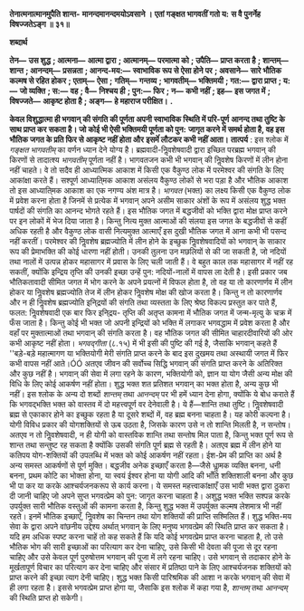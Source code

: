  **तेनात्मनात्मानमुपैति शान्त-** **मानन्दमानन्दमयोऽवसाने ।** **एतां गङ्क्षत भागवतीं गतो य:** **स वै पुनर्नेह विषज्जतेऽङ्ग ॥ ३१॥** 

**शब्दार्थ** 

**तेन—** **उस शुद्ध** **; आत्मना—** **आत्मा द्वारा** **; आत्मानम्—** **परमात्मा को** **; उपैति—** **प्राप्त करता है** **; शान्तम्—** **शान्त** **; आनन्दम्—** **प्रसन्नता** **; आनन्द-मय:—** **स्वाभाविक रूप से ऐसा होने पर** **; अवसाने—** **सारे भौतिक कल्मष से रहित होकर** **; एताम्—** **ऐसा** **;** **गतिम्—** **गन्तव्य** **; भागवतीम्—** **भक्तिमयी** **; गत:—** **द्वारा प्राप्त** **; य:—** **जो व्यक्ति** **; स:—** **वह** **; वै—** **निश्चय ही** **; पुन:—** **फिर** **; न—** **कभी नहीं** **; इह—** **इस जगत में** **; विषज्जते—** **आकृष्ट होता है** **; अङ्ग—** **हे महाराज परीक्षित।** **.** 

**केवल विशुद्धात्मा ही भगवान् की संगति की पूर्णता अपनी स्वाभाविक स्थिति में परि-पूर्ण** **आनन्द तथा तुष्टि के साथ प्राप्त कर सकता है। जो कोई भी ऐसी भक्तिमयी पूर्णता को पुन:** **जागृत करने में समर्थ होता है, वह इस भौतिक जगत के प्रति फिर से आकृष्ट नहीं होता और** **इसमेंं लौटकर कभी नहीं आता।** **तात्पर्य** : इस श्लोक में *गङ्क्षत भागवतीम्* का वर्णन ध्यान देने योग्य है। ब्रह्मवादी-निॢवशेषवादी द्वारा इच्छित परब्रह्म भगवान् की किरणों से तादात्श्य *भागवतीम्* पूर्णता नहीं है। भागवतजन कभी भी भगवान् की निॢवशेष किरणों में लीन होना नहीं चाहते। वे तो सदैव ही आध्यात्मिक आकाश में किसी एक वैकुण्ठ लोक में परमेश्वर की संगति के लिए आकांक्षा करते हैं। सश्पूर्ण आध्याति्मक आकाश असंलय वैकुण्ठ लोकों से भरा पड़ा है और भौतिक आकाश तो इस आध्याति्मक आकाश का एक नगण्य अंश मात्र है। *भागवत* (भक्त) का लक्ष्य किसी एक वैकुण्ठ लोक में प्रवेश करना होता है जिनमें से प्रत्येक में भगवान् अपने असीम साकार अंशों के रूप में असंलय शुद्ध भक्त पार्षदों की संगति का आनन्द भोगते रहते हैं। इस भौतिक जगत में बद्धजीवों को भक्ति द्वारा मोक्ष प्राप्त करने पर इन लोकों में भेज दिया जाता है। किन्तु नित्य मुक्त आत्माओं की संलया इस जगत के बद्धजीवों से कहीं अधिक रहती है और वैकुण्ठ लोक वासी नित्यमुक्त आत्माएँ इस दुखी भौतिक जगत में आना कभी भी पसन्द नहीं करतीं। परमेश्वर की निॢवशेष ब्रह्मज्योति में लीन होने के इच्छुक निॢवशेषवादियों को भगवान् के साकार रूप की प्रेमाभक्ति की कोई धारणा नहीं होती। उनकी तुलना उन मछलियों से की जा सकती है, जो नदियों तथा नालों में उत्पन्न होकर महासागर में प्रवास के लिए चली जाती हैं। वे बहुत काल तक महासागर में नहीं रह सकतीं, क्योंकि इन्द्रिय तृप्ति की उनकी इच्छा उन्हें पुन: नदियों-नालों में वापस ला देती है। इसी प्रकार जब भौतिकतावादी सीमित जगत में भोग करने के अपने प्रयत्नों में विफल होता है, तो वह या तो कारणार्णव में लीन होकर या निॢवशेष ब्रह्मज्योति तेज में लीन होकर निॢवशेष मोक्ष की खोज करता है। किन्तु न तो कारणार्णव और न ही निॢवशेष ब्रह्मज्योति इनि्द्रयों की संगति तथा व्यस्तता के लिए श्रेष्ठ विकल्प प्रस्तुत कर पाते हैं, फलत: निॢवशेषवादी एक बार फिर इनि्द्रय- तृप्ति की अतृप्त कामना में भौतिक जगत में जन्म-मृत्यु के चक्र में फँस जाता है। किन्तु कोई भी भक्त जो अपनी इन्द्रियों को भक्ति में लगाकर भगवद्धाम में प्रवेश करता है और वहाँ पर मुक्तात्माओं तथा भगवान् की संगति करता है। वह भौतिक जगत की सीमित चाहारदीवारियों की ओर कभी आकृष्ट नहीं होता। *भगवद्गीता* (८.१५) में भी इसी की पुष्टि की गई है, जैसाकि भगवान् कहते हैं ''बड़े-बड़े महात्मागण या भक्तियोगी मेरी संगति प्राप्त करने के बाद इस दुखमय तथा अस्थायी जगत में फिर कभी वापस नहीं आते।ÓÓ अतएव जीवन की सर्वोच्च सिद्धि भगवान् की संगति प्राप्त करने के अतिरिक्त और कुछ नहीं है। भगवान् की सेवा में लगा रहने के कारण, भक्तियोगी को, ज्ञान या योग जैसी अन्य मोक्ष की विधि के लिए कोई आकर्षण नहीं होता। शुद्ध भक्त शत प्रतिशत भगवान् का भक्त होता है, अन्य कुछ भी नहीं। इस श्लोक के अन्य दो शब्दों *शान्तम्* तथा *आनन्दम्* पर भी हमें ध्यान देना होगा, क्योंकि ये बोध कराते हैं कि भगवद्भक्ति भक्त को वास्तव में दो महत्त्वपूर्ण वर देनेवाली है। ये हैं—शान्ति तथा तुष्टि। निॢवशेषवादी ब्रह्म से एकाकार होने का इच्छुक रहता है या दूसरे शब्दों में, वह ब्रह्म बनना चाहता है। यह कोरी कल्पना है। योगी विविध प्रकार की योगशक्तियों से ऊब उठता है, जिसके कारण उसे न तो शान्ति मिलती है, न सन्तोष। अतएव न तो निॢवशेषवादी, न ही योगी को वास्तविक शान्ति तथा सन्तोष मिल पाता है, किन्तु भक्त पूर्ण रूप से शान्त तथा सन्तुष्ट रह सकता है क्योंकि उसकी संगति पूर्ण ब्रह्म से रहती है। अतएव ब्रह्म में लीन होने या कतिपय योग-शक्तियों की उपलब्धि में भक्त को कोई आकर्षण नहीं रहता। ईश-प्रेम की प्राप्ति का अर्थ है अन्य समस्त आकर्षणों से पूर्ण मुक्ति। बद्धजीव अनेक इच्छाएँ करता है—जैसे धाॢमक व्यक्ति बनना, धनी बनना, प्रथम कोटि का भोक्ता होना, या स्वयं ईश्वर होना या योगी आदि की भाँति शक्तिशाली बनना और कुछ भी पा कर या करके आश्चर्यजनकरूप से कार्य करना। ये समस्त महत्त्वाकांक्षाएँ उस भावी भक्त द्वारा ठुकरा दी जानी चाहिए जो अपने सुप्त भगवत्प्रेम को पुन: जागृत करना चाहता है। अशुद्ध भक्त भक्ति सश्पन्न करके उपर्युक्त सारी भौतिक वस्तुओं की कामना करता है, किन्तु शुद्ध भक्त में उपर्युक्त कल्मष लेशमात्र भी नहीं रहते। इनमें भौतिक इच्छाएँ, निॢवशेष का चिन्तन तथा योग शक्तियों की प्राप्ति सश्मिलित हैं। शुद्ध भक्ति-मय सेवा के द्वारा अपने वांछनीय उद्देश्य अर्थात् भगवान् के लिए मनुष्य भगवत्प्रेम की स्थिति प्राप्त कर सकता है। यदि हम अधिक स्पष्ट करना चाहें तो कह सकते हैं कि यदि कोई भगवत्प्रेम प्राप्त करना चाहता है, तो उसे भौतिक भोग की सारी इच्छाओं का परित्याग कर देना चाहिए, उसे किसी भी देवता की पूजा से दूर रहना चाहिए और उसे केवल पूर्ण पुरुषोत्तम भगवान् की पूजा में लगे रहना चाहिए। उसे भगवान् से तदाकार होने के मूर्खतापूर्ण विचार का परित्याग कर देना चाहिए और संसार में प्रतिष्ठा पाने के लिए आश्चर्यजनक शक्तियों को प्राप्त करने की इच्छा त्याग देनी चाहिए। शुद्ध भक्त किसी पारिश्रमिक की आशा न करके भगवान् की सेवा में ही लगा रहता है। इससे भगवत्प्रेम प्राप्त होगा या, जैसाकि इस श्लोक में कहा गया है, *शान्तम्* तथा *आनन्दम्* की स्थिति प्राप्त हो सकेगी। 
